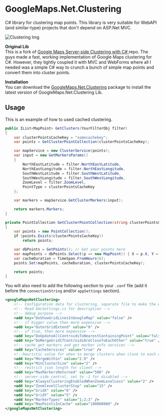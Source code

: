 # GoogleMaps.Net.Clustering
C# library for clustering map points. This library is very suitable for WebAPI (and similar-type) projects that don't depend on ASP.Net MVC.


![Clustering Img](https://raw.githubusercontent.com/pootzko/GoogleMaps.Net.Clustering/master/cluster-map.png "clustering image")

**Original Lib**  
This is a fork of [Google Maps Server-side Clustering with C#
](https://github.com/kunukn/Google-Maps-Clustering-CSharp) repo. The guys made a fast, working implementation of Google Maps clustering for C#. However, they tightly coupled it with MVC and WebForms where all I needed was a simple C# way to crunch a bunch of simple map points and convert them into cluster points.

**Installation**  
You can download the [GoogleMaps.Net.Clustering](https://www.nuget.org/packages/GoogleMaps.Net.Clustering/) package to install the latest version of GoogleMaps.Net.Clustering Lib.

## Usage

This is an example of how to used cached clustering.

```cs
public IList<MapPoint> GetClusters(YourFilterObj filter)
{
    var clusterPointsCacheKey = "somecachekey";
    var points = GetClusterPointCollection(clusterPointsCacheKey);

    var mapService = new ClusterService(points);
    var input = new GetMarkersParams()
    {
        NorthEastLatitude = filter.NorthEastLatitude,
        NorthEastLongitude = filter.NorthEastLongitude,
        SouthWestLatitude = filter.SouthWestLatitude,
        SouthWestLongitude = filter.SouthWestLongitude,
        ZoomLevel = filter.ZoomLevel,
        PointType = clusterPointsCacheKey
    };

    var markers = mapService.GetClusterMarkers(input);

    return markers.Markers;
}

private PointCollection GetClusterPointCollection(string clusterPointsCacheKey)
{
    var points = new PointCollection();
    if (points.Exists(clusterPointsCacheKey))
        return points;

    var dbPoints = GetPoints(); // Get your points here
    var mapPoints = dbPoints.Select(p => new MapPoint() { X = p.X, Y = p.Y }).ToList();
    var cacheDuration = TimeSpan.FromHours(6);
    points.Set(mapPoints, cacheDuration, clusterPointsCacheKey);

    return points;
}
```

You will also need to add the following section to your `.conf` file (add it before the `connectionString` and/or `appSettings` section).

```xml
<googleMapsNetClustering>
    <!-- Configuration data for clustering, separate file to make the web.config file cleaner -->
    <!-- Read GmcSettings.cs for description -->
    <!-- debug purpose -->
    <add key="DoShowGridLinesInGoogleMap" value="false" />
    <!-- if bigger value then more expensive -->
    <add key="OuterGridExtend" value="0" />
    <!-- if true, then more expensive -->
    <add key="DoUpdateAllCentroidsToNearestContainingPoint" value="false" />
    <add key="DoMergeGridIfCentroidsAreCloseToEachOther" value="true" />
    <!-- cache get markers and get marker info services -->
    <add key="CacheServices" value="true" />
    <!--heuristic value for when to merge clusters when close to each other -->
    <add key="MergeWithin" value="2.9" />
    <add key="MinClusterSize" value="2" />
    <!-- restrict json length for client -->
    <add key="MaxMarkersReturned" value="500" />
    <!-- server-side control, set to -1 for disabled -->
    <add key="AlwaysClusteringEnabledWhenZoomLevelLess" value="2" />
    <add key="ZoomlevelClusterStop" value="15" />
    <add key="GridX" value="6" />
    <add key="GridY" value="5" />
    <add key="MarkerTypes" value="1;2;3" />
    <add key="MaxPointsInCache" value="100000000" />
</googleMapsNetClustering>
```